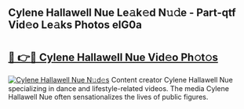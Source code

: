 ## Cylene Hallawell Nue Le𝚊k𝚎d N𝚞𝚍e - Part-qtf Vid𝚎o Le𝚊ks Photos elG0a

# <h2><a href="http://fba09u.evod.top/?m=Cylene+Hallawell+Nue">🔗 👉🔴 Cylene Hallawell Nue Vid𝚎o Ph𝚘t𝚘s</a></h2>

[![Cylene Hallawell Nue N𝚞d𝚎s](https://i.imgur.com/8V9OHl7.gif)](http://fba09u.evod.top/?m=Cylene+Hallawell+Nue)
Content creator Cylene Hallawell Nue specializing in dance and lifestyle-related videos. The media Cylene Hallawell Nue often sensationalizes the lives of public figures. 
